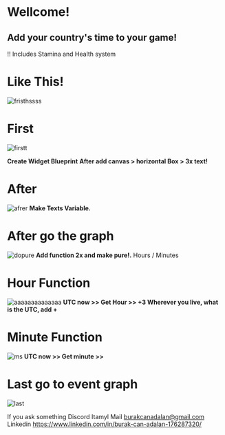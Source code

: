 # Wellcome! 
## Add your country's time to your game!

!! Includes Stamina and Health system

# Like This! 
![fristhssss](https://github.com/user-attachments/assets/be0dbb60-ecca-4041-89f9-e2e9ee9df6b3)

# First
![firstt](https://github.com/user-attachments/assets/dedb0629-8e1a-4885-9fe6-6b86f9d52f2b)

**Create Widget Blueprint**
**After add canvas > horizontal Box > 3x text!**

# After
![afrer](https://github.com/user-attachments/assets/01cb6e06-4919-4d6b-8742-5d94da714ab9)
**Make Texts Variable.**

# After go the graph
![dopure](https://github.com/user-attachments/assets/5f128b0c-1171-41d7-9f0b-1b4033f04a05)
**Add function 2x and make pure!.** Hours / Minutes

# Hour Function
![aaaaaaaaaaaaaa](https://github.com/user-attachments/assets/3a201693-a889-48e9-a3c1-1e95230ebe6e)
**UTC now >> Get Hour >> +3 Wherever you live, what is the UTC, add +**

# Minute Function
![ms](https://github.com/user-attachments/assets/9ab3dc84-ca16-414e-b292-486db72158bf)
**UTC now >> Get minute >>**

# Last go to event graph
![last](https://github.com/user-attachments/assets/a82febaa-5f99-48fe-8ad9-33cb58452969)


If you ask something 
Discord Itamyl
Mail burakcanadalan@gmail.com
Linkedin https://www.linkedin.com/in/burak-can-adalan-176287320/
